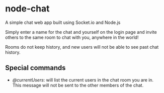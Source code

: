 # node-chat
A simple chat web app built using Socket.io and Node.js

Simply enter a name for the chat and yourself on the login page and invite others to the same room to chat with you, anywhere in the world!

Rooms do not keep history, and new users will not be able to see past chat history.

## Special commands

- *@currentUsers*: will list the current users in the chat room you are in. This message will not be sent to the other members of the chat.
